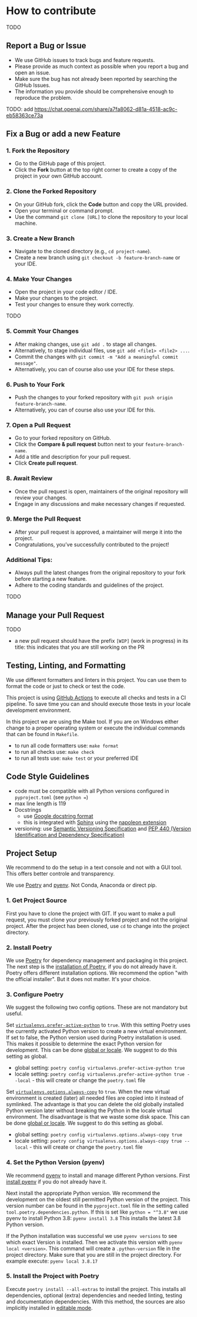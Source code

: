 # How to contribute

TODO

## Report a Bug or Issue

- We use GitHub issues to track bugs and feature requests.
- Please provide as much context as possible when you report a bug and open an issue.
- Make sure the bug has not already been reported by searching the GitHub Issues.
- The information you provide should be comprehensive enough to reproduce the problem.

TODO: add https://chat.openai.com/share/a7fa8062-d81a-4518-ac9c-eb58363ce73a

## Fix a Bug or add a new Feature

### 1. Fork the Repository

- Go to the GitHub page of this project.
- Click the **Fork** button at the top right corner to create a copy of the project in your own GitHub account.

### 2. Clone the Forked Repository

- On your GitHub fork, click the **Code** button and copy the URL provided.
- Open your terminal or command prompt.
- Use the command `git clone [URL]` to clone the repository to your local machine.

### 3. Create a New Branch

- Navigate to the cloned directory (e.g., `cd project-name`).
- Create a new branch using `git checkout -b feature-branch-name` or your IDE.

### 4. Make Your Changes

- Open the project in your code editor / IDE.
- Make your changes to the project.
- Test your changes to ensure they work correctly.

TODO

### 5. Commit Your Changes

- After making changes, use `git add .` to stage all changes.
- Alternatively, to stage individual files, use `git add <file1> <file2> ...`.
- Commit the changes with `git commit -m "Add a meaningful commit message"`.
- Alternatively, you can of course also use your IDE for these steps.

### 6. Push to Your Fork

- Push the changes to your forked repository with `git push origin feature-branch-name`.
- Alternatively, you can of course also use your IDE for this.

### 7. Open a Pull Request

- Go to your forked repository on GitHub.
- Click the **Compare & pull request** button next to your `feature-branch-name`.
- Add a title and description for your pull request.
- Click **Create pull request**.

### 8. Await Review

- Once the pull request is open, maintainers of the original repository will review your changes.
- Engage in any discussions and make necessary changes if requested.

### 9. Merge the Pull Request

- After your pull request is approved, a maintainer will merge it into the project.
- Congratulations, you’ve successfully contributed to the project!

### Additional Tips:

- Always pull the latest changes from the original repository to your fork before starting a new feature.
- Adhere to the coding standards and guidelines of the project.

TODO

## Manage your Pull Request

TODO

- a new pull request should have the prefix `[WIP]` (work in progress) in its title:
  this indicates that you are still working on the PR

## Testing, Linting, and Formatting

We use different formatters and linters in this project.
You can use them to format the code or just to check or test the code.

This project is using [GitHub Actions](https://docs.github.com/en/actions)
to execute all checks and tests in a CI pipeline.
To save time you can and should execute those tests in your locale development environment.

In this project we are using the Make tool.
If you are on Windows either change to a proper operating system
or execute the individual commands that can be found in `Makefile`.

- to run all code formatters use: `make format`
- to run all checks use: `make check`
- to run all tests use: `make test` or your preferred IDE

## Code Style Guidelines

- code must be compatible with all Python versions configured in `pyproject.toml` (see `python =`)
- max line length is 119
- Docstrings
  - use [Google docstring format](https://github.com/google/styleguide/blob/gh-pages/pyguide.md#38-comments-and-docstrings)
  - this is integrated with [Sphinx](https://www.sphinx-doc.org/) using the
    [napoleon extension](https://www.sphinx-doc.org/en/master/usage/extensions/napoleon.html)
- versioning: use [Semantic Versioning Specification](https://semver.org/) and
  [PEP 440 (Version Identification and Dependency Specification)](https://www.python.org/dev/peps/pep-0440/)

## Project Setup

We recommend to do the setup in a text console and not with a GUI tool.
This offers better controle and transparency.

We use [Poetry](https://python-poetry.org/docs/) and
[pyenv](https://github.com/pyenv/pyenv). Not Conda, Anaconda or direct pip.

### 1. Get Project Source

First you have to clone the project with GIT.
If you want to make a pull request, you must clone your previously forked project and
not the original project.
After the project has been cloned, use `cd` to change into the project directory.

### 2. Install Poetry

We use [Poetry](https://python-poetry.org/docs/) for dependency management and packaging in this project.
The next step is the [installation of Poetry](https://python-poetry.org/docs/#installation),
if you do not already have it.
Poetry offers different installation options. We recommend the option "with the official installer".
But it does not matter. It's your choice.

### 3. Configure Poetry

We suggest the following two config options. These are not mandatory but useful.

Set [`virtualenvs.prefer-active-python`](https://python-poetry.org/docs/configuration/#virtualenvsprefer-active-python-experimental)
to `true`.
With this setting Poetry uses the currently activated Python version to create a new virtual environment.
If set to false, the Python version used during Poetry installation is used.
This makes it possible to determine the exact Python version for development.
This can be done [global or locale](https://python-poetry.org/docs/configuration/#local-configuration).
We suggest to do this setting as global.

- global setting: `poetry config virtualenvs.prefer-active-python true`
- locale setting: `poetry config virtualenvs.prefer-active-python true --local` - this will create or change the `poetry.toml` file

Set [`virtualenvs.options.always-copy`](https://python-poetry.org/docs/configuration/#virtualenvsoptionsalways-copy)
to `true`.
When the new virtual environment is created (later) all needed files are copied into it instead of symlinked.
The advantage is that you can delete the old globally installed Python version later without breaking the Python in
the locale virtual environment.
The disadvantage is that we waste some disk space.
This can be done [global or locale](https://python-poetry.org/docs/configuration/#local-configuration).
We suggest to do this setting as global.

- global setting: `poetry config virtualenvs.options.always-copy true`
- locale setting: `poetry config virtualenvs.options.always-copy true --local` - this will create or change the `poetry.toml` file

### 4. Set the Python Version (pyenv)

We recommend [pyenv](https://github.com/pyenv/pyenv) to install and manage different Python versions.
First [install pyenv](https://github.com/pyenv/pyenv#installation) if you do not already have it.

Next install the appropriate Python version.
We recommend the development on the oldest still permitted Python version of the project.
This version number can be found in the `pyproject.toml` file in the setting called
`tool.poetry.dependencies.python`. If this is set like `python = "^3.8"`
we use pyenv to install Python 3.8:
`pyenv install 3.8`
This installs the latest 3.8 Python version.

If the Python installation was successful we use `pyenv versions` to see which exact Version is installed.
Then we activate this version with `pyenv local <version>`.
This command will create a `.python-version` file in the project directory.
Make sure that you are still in the project directory.
For example execute: `pyenv local 3.8.17`

### 5. Install the Project with Poetry

Execute `poetry install --all-extras` to install the project.
This installs all dependencies, optional (extra) dependencies and
needed linting, testing and documentation dependencies.
With this method, the sources are also implicitly installed in
[editable mode](https://pip.pypa.io/en/latest/cli/pip_install/#cmdoption-e).
